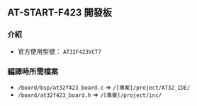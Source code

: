## AT-START-F423 開發板
### 介紹
- 官方使用型號： `AT32F423VCT7`
### 編譯時所需檔案
- `/board/bsp/at32f423_board.c` => `/[專案]/project/AT32_IDE/`
- `/board/at32f423_board.h` => `/[專案]/project/inc/`